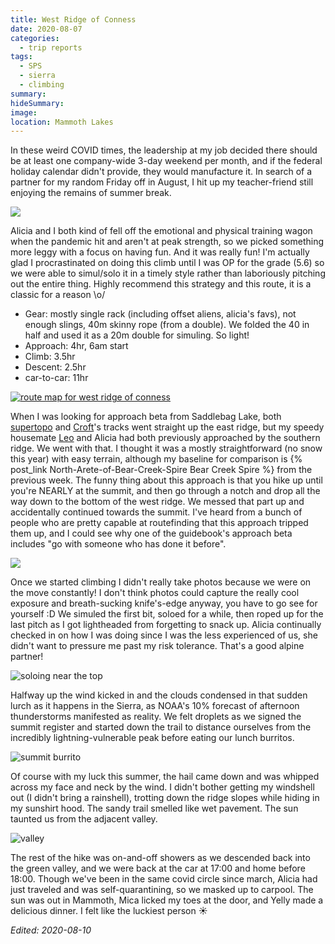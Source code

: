 ```yaml
---
title: West Ridge of Conness
date: 2020-08-07
categories:
  - trip reports
tags:
  - SPS
  - sierra
  - climbing
summary:
hideSummary:
image:
location: Mammoth Lakes
---
```


In these weird COVID times, the leadership at my job decided there should be at least one company-wide 3-day weekend per month, and if the federal holiday calendar didn't provide, they would manufacture it. In search of a partner for my random Friday off in August, I hit up my teacher-friend still enjoying the remains of summer break.

![](start.jpg)

Alicia and I both kind of fell off the emotional and physical training wagon when the pandemic hit and aren't at peak strength, so we picked something more leggy with a focus on having fun. And it was really fun! I'm actually glad I procrastinated on doing this climb until I was OP for the grade (5.6) so we were able to simul/solo it in a timely style rather than laboriously pitching out the entire thing. Highly recommend this strategy and this route, it is a classic for a reason \o/

- Gear: mostly single rack (including offset aliens, alicia's favs), not enough slings, 40m skinny rope (from a double). We folded the 40 in half and used it as a 20m double for simuling. So light!
- Approach: 4hr, 6am start
- Climb: 3.5hr
- Descent: 2.5hr
- car-to-car: 11hr

<a href="conness-west-ridge-map.png">

![route map for west ridge of conness](conness-west-ridge-map.png)
</a>

When I was looking for approach beta from Saddlebag Lake, both [supertopo](http://www.supertopo.com/packs/highsierra.html) and [Croft](http://maximuspress.com/shop/proddetail.php?prod=GGA)'s tracks went straight up the east ridge, but my speedy housemate [Leo](lfranchi.com) and Alicia had both previously approached by the southern ridge. We went with that. I thought it was a mostly straightforward (no snow this year) with easy terrain, although my baseline for comparison is {% post_link North-Arete-of-Bear-Creek-Spire Bear Creek Spire %} from the previous week. The funny thing about this approach is that you hike up until you're NEARLY at the summit, and then go through a notch and drop all the way down to the bottom of the west ridge. We messed that part up and accidentally continued towards the summit. I've heard from a bunch of people who are pretty capable at routefinding that this approach tripped them up, and I could see why one of the guidebook's approach beta includes "go with someone who has done it before".

<div class="photo-section">
  
  <div class="photo-right-pull">

![](step-across.jpg)

  </div>

Once we started climbing I didn't really take photos because we were on the move constantly! I don't think photos could capture the really cool exposure and breath-sucking knife's-edge anyway, you have to go see for yourself :D We simuled the first bit, soloed for a while, then roped up for the last pitch as I got lightheaded from forgetting to snack up. Alicia continually checked in on how I was doing since I was the less experienced of us, she didn't want to pressure me past my risk tolerance. That's a good alpine partner!

</div>

![soloing near the top](upper-ridge.jpg)

Halfway up the wind kicked in and the clouds condensed in that sudden lurch as it happens in the Sierra, as NOAA's 10% forecast of afternoon thunderstorms manifested as reality. We felt droplets as we signed the summit register and started down the trail to distance ourselves from the incredibly lightning-vulnerable peak before eating our lunch burritos.

<div class="photo-small">

![summit burrito](summit-burrito.jpg)</div>

Of course with my luck this summer, the hail came down and was whipped across my face and neck by the wind. I didn't bother getting my windshell out (I didn't bring a rainshell), trotting down the ridge slopes while hiding in my sunshirt hood. The sandy trail smelled like wet pavement. The sun taunted us from the adjacent valley.

![valley](valley.jpg)

The rest of the hike was on-and-off showers as we descended back into the green valley, and we were back at the car at 17:00 and home before 18:00. Though we've been in the same covid circle since march, Alicia had just traveled and was self-quarantining, so we masked up to carpool. The sun was out in Mammoth, Mica licked my toes at the door, and Yelly made a delicious dinner. I felt like the luckiest person ☀️

_Edited: 2020-08-10_
